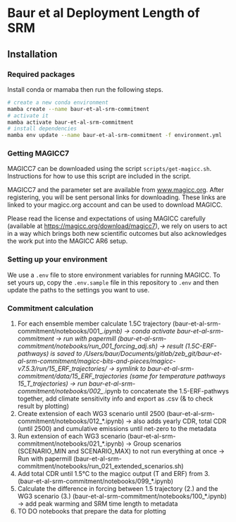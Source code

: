 # Baur et al Deployment Length of SRM

## Installation

### Required packages

Install conda or mamaba then run the following steps.

```sh
# create a new conda environment
mamba create --name baur-et-al-srm-commitment
# activate it
mamba activate baur-et-al-srm-commitment
# install dependencies
mamba env update --name baur-et-al-srm-commitment -f environment.yml
```

### Getting MAGICC7

MAGICC7 can be downloaded using the script `scripts/get-magicc.sh`.
Instructions for how to use this script are included in the script.

MAGICC7 and the parameter set are available from www.magicc.org.
After registering, you will be sent personal links for downloading.
These links are linked to your magicc.org account and can be used to download MAGICC.

Please read the license and expectations of using MAGICC carefully (available at https://magicc.org/download/magicc7), we rely on users to act in a way which brings both new scientific outcomes but also acknowledges the work put into the MAGICC AR6 setup.

### Setting up your environment

We use a `.env` file to store environment variables for running MAGICC.
To set yours up, copy the `.env.sample` file in this repository to `.env` and then update the paths to the settings you want to use.

### Commitment calculation
1. For each ensemble member calculate 1.5C trajectory (baur-et-al-srm-commitment/notebooks/001_*.ipynb) 
-> conda activate baur-et-al-srm-commitment
-> run with papermill (baur-et-al-srm-commitment/notebooks/run_001_forcing_adj.sh)
-> result (1.5C-ERF-pathways) is saved to /Users/baur/Documents/gitlab/zeb_git/baur-et-al-srm-commitment/magicc-bits-and-pieces/magicc-v7.5.3/run/15_ERF_trajectories/ -> symlink to baur-et-al-srm-commitment/data/15_ERF_trajectories
 (same for temperature pathways 15_T_trajectories)
-> run baur-et-al-srm-commitment/notebooks/002_*.ipynb to concatenate the 1.5-ERF-pathwys together, add climate sensitivity info and export as .csv (& to check result by plotting)
2. Create extension of each WG3 scenario until 2500 (baur-et-al-srm-commitment/notebooks/012_*.ipynb)
-> also adds yearly CDR, total CDR (until 2500) and cumulative emissions until net-zero to the metadata
3. Run extension of each WG3 scenario (baur-et-al-srm-commitment/notebooks/021_*.ipynb)
-> Group scenarios (SCENARIO_MIN and SCENARIO_MAX) to not run everything at once
-> Run with papermill (baur-et-al-srm-commitment/notebooks/run_021_extended_scenarios.sh)
4. Add total CDR until 1.5°C to the magicc output (T and ERF) from 3.  (baur-et-al-srm-commitment/notebooks/099_*.ipynb)
5. Calculate the difference in forcing between 1.5 trajectory (2.) and the WG3 scenario (3.) (baur-et-al-srm-commitment/notebooks/100_*.ipynb)
-> add peak warming and SRM time length to metadata
6. TO DO notebooks that prepare the data for plotting



